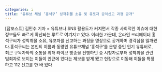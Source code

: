 ```yaml
---
categories: i
title: "유튜브 채널 ‘홍석구’ 성착취물 소유 및 유포자 공익신고 과정 공개"
---
```

[잡포스트] 김민수 기자 = 유튜브나 SNS 활용도가 커지면서 각종 사회적인 이슈에 대한 정보들도 빠르게 확산되는 루트로 여겨지고 있다. 이러한 가운데, 온라인 크리에이터 홍석구씨가 성착취물 소유, 유포자를 신고하는 과정을 영상으로 공개하며 경각심을 일깨웠다.홍석구씨는 본인의 이름과 동명인 유튜브채널 ‘홍석구’를 운영 중인 인기 유튜버로, 최근 구독자와의 소통을 위해 라이브 방송을 진행하던 중 시청자로부터 성착취물 관련 범죄자로 보이는 이들이 인근에 있다는 제보를 받게 됐고 현장으로 이동해 이들을 특정하고 112 신고를 한 바 있다